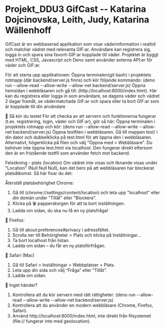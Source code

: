 # Projekt_DDU3 GifCast -- Katarina Dojcinovska, Leith, Judy, Katarina Wällenhoff

GifCast är en webbaserad applikation som visar väderinformation i realtid och matchar vädret med relevanta GIF:ar. 
Användare kan registrera sig, logga in och spara sina favorit-GIF:ar kopplade till väder. Projektet är byggt med 
HTML, CSS, Javascript och Deno samt använder externa API:er för väder och GIF:ar.

För att starta upp applikationen: 
Öppna terminalen(git bash) i projektets rotmapp (där backend/server.js finns) och kör följande kommando: (deno run --allow-read --allow-write --allow-net backend/server.js)
Öppna hemsidan i webbläsaren och gå till: (http://localhost:8000/index.html). Här kan du registrera eller logga in som användare, se dagens väder och vädret 2 dagar framåt, se 
vädermatchade GIF:ar och spara eller ta bort GIF:ar som är kopplade till din användare

🧪 Så kör du testet
För att checka av att servern och funktionerna fungerar (t.ex. registrering, login, väder och GIF:ar), gör så här: 
Öppna terminalen i projektets rotmapp och kör: (deno run --allow-read --allow-write --allow-net backend/server.js)
Öppna testfilen i webbläsaren. Gå till mappen test/ i din dator och dubbelklicka på test.html för att öppna den i webbläsaren.
Alternativt, högerklicka på filen och välj "Öppna med > Webbläsare".
Du behöver inte öppna test.html via localhost. Den fungerar direkt eftersom den är en fristående testfil som använder fetch mot backend.

Felsökning - plats (location)
Om vädret inte visas och liknande visas under "Location" (Null Null Null), kan det bero på att webbläsaren har blockerat platsåtkomst.
Så här fixar du det:

Återställ platsbehörighet
Chrome:
1. Gå till (chrome://settings/content/location) och leta upp "localhost" eller din domän under "Tillåt" eller "Blockera". 
2. Klicka på 🗑️ papperskorgen för att ta bort inställningen.
3. Ladda om sidan, du ska nu få en ny platsfråga!

🦊 Firefox:
1. Gå till about:preferences#privacy i adressfältet.
2. Scrolla ner till Behörigheter > Plats och klicka på Inställningar...
3. Ta bort localhost från listan.
4. Ladda om sidan – du får en ny platsförfrågan.

🍏 Safari (Mac)
1. Gå till Safari > Inställningar > Webbplatser > Plats.
2. Leta upp din sida och välj “Fråga” eller “Tillåt”.
3. Ladda om sidan.

🛑 Inget händer?
1. Kontrollera att du kör servern med rätt rättigheter: (deno run --allow-read --allow-write --allow-net backend/server.js)
2. Kontrollera att du använder en modern webbläsare (Chrome, Firefox, Safari).
3. Använd http://localhost:8000/index.html, inte direkt från filsystemet (file:// fungerar inte med geolocation).



